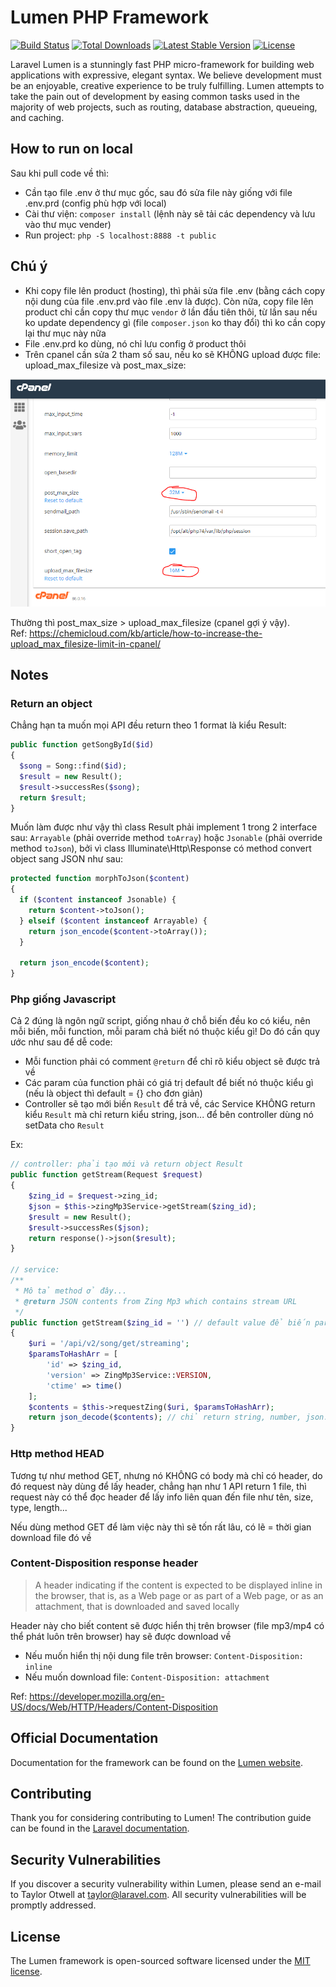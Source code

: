 # Lumen PHP Framework

[![Build Status](https://travis-ci.org/laravel/lumen-framework.svg)](https://travis-ci.org/laravel/lumen-framework)
[![Total Downloads](https://img.shields.io/packagist/dt/laravel/framework)](https://packagist.org/packages/laravel/lumen-framework)
[![Latest Stable Version](https://img.shields.io/packagist/v/laravel/framework)](https://packagist.org/packages/laravel/lumen-framework)
[![License](https://img.shields.io/packagist/l/laravel/framework)](https://packagist.org/packages/laravel/lumen-framework)

Laravel Lumen is a stunningly fast PHP micro-framework for building web applications with expressive, elegant syntax. We believe development must be an enjoyable, creative experience to be truly fulfilling. Lumen attempts to take the pain out of development by easing common tasks used in the majority of web projects, such as routing, database abstraction, queueing, and caching.

## How to run on local

Sau khi pull code về thì:

-   Cần tạo file .env ở thư mục gốc, sau đó sửa file này giống với file .env.prd (config phù hợp với local)
-   Cài thư viện: `composer install` (lệnh này sẽ tải các dependency và lưu vào thư mục vender)
-   Run project: `php -S localhost:8888 -t public`

## Chú ý

-   Khi copy file lên product (hosting), thì phải sửa file .env (bằng cách copy nội dung của file .env.prd vào file .env là được). Còn nữa, copy file lên product chỉ cần copy thư mục `vendor` ở lần đầu tiên thôi, từ lần sau nếu ko update dependency gì (file `composer.json` ko thay đổi) thì ko cần copy lại thư mục này nữa
-   File .env.prd ko dùng, nó chỉ lưu config ở product thôi
-   Trên cpanel cần sửa 2 tham số sau, nếu ko sẽ KHÔNG upload được file: upload_max_filesize và post_max_size:

![Fix error when upload file](./error-when-upload-file.PNG)

Thường thì post_max_size > upload_max_filesize (cpanel gợi ý vậy).  
Ref: https://chemicloud.com/kb/article/how-to-increase-the-upload_max_filesize-limit-in-cpanel/

## Notes

### Return an object

Chẳng hạn ta muốn mọi API đều return theo 1 format là kiểu Result:

```php
public function getSongById($id)
{
  $song = Song::find($id);
  $result = new Result();
  $result->successRes($song);
  return $result;
}
```

Muốn làm được như vậy thì class Result phải implement 1 trong 2 interface sau: `Arrayable` (phải override method `toArray`) hoặc `Jsonable` (phải override method `toJson`), bởi vì class Illuminate\Http\Response có method convert object sang JSON như sau:

```php
protected function morphToJson($content)
{
  if ($content instanceof Jsonable) {
    return $content->toJson();
  } elseif ($content instanceof Arrayable) {
    return json_encode($content->toArray());
  }

  return json_encode($content);
}
```

### Php giống Javascript

Cả 2 đúng là ngôn ngữ script, giống nhau ở chỗ biến đều ko có kiểu, nên mỗi biến, mỗi function, mỗi param chả biết nó thuộc kiểu gì! Do đó cần quy ước như sau để dễ code:

-   Mỗi function phải có comment `@return` để chỉ rõ kiểu object sẽ được trả về
-   Các param của function phải có giá trị default để biết nó thuộc kiểu gì (nếu là object thì default = {} cho đơn giản)
-   Controller sẽ tạo mới biến `Result` để trả về, các Service KHÔNG return kiểu `Result` mà chỉ return kiểu string, json... để bên controller dùng nó setData cho `Result`

Ex:

```php
// controller: phải tạo mới và return object Result
public function getStream(Request $request)
{
    $zing_id = $request->zing_id;
    $json = $this->zingMp3Service->getStream($zing_id);
    $result = new Result();
    $result->successRes($json);
    return response()->json($result);
}

// service:
/**
 * Mô tả method ở đây...
 * @return JSON contents from Zing Mp3 which contains stream URL
 */
public function getStream($zing_id = '') // default value để biến param này có kiểu string
{
    $uri = '/api/v2/song/get/streaming';
    $paramsToHashArr = [
        'id' => $zing_id,
        'version' => ZingMp3Service::VERSION,
        'ctime' => time()
    ];
    $contents = $this->requestZing($uri, $paramsToHashArr);
    return json_decode($contents); // chỉ return string, number, json... chứ KHÔNG return object Result
}
```

### Http method HEAD

Tương tự như method GET, nhưng nó KHÔNG có body mà chỉ có header, do đó request này dùng để lấy header, chẳng hạn như 1 API return 1 file, thì request này có thể đọc header để lấy info liên quan đến file như tên, size, type, length...

Nếu dùng method GET để làm việc này thì sẽ tốn rất lâu, có lẽ = thời gian download file đó về

### Content-Disposition response header

> A header indicating if the content is expected to be displayed inline in the browser, that is, as a Web page or as part of a Web page, or as an attachment, that is downloaded and saved locally

Header này cho biết content sẽ được hiển thị trên browser (file mp3/mp4 có thể phát luôn trên browser) hay sẽ được download về

-   Nếu muốn hiển thị nội dung file trên browser: `Content-Disposition: inline`
-   Nếu muốn download file: `Content-Disposition: attachment`

Ref: https://developer.mozilla.org/en-US/docs/Web/HTTP/Headers/Content-Disposition

## Official Documentation

Documentation for the framework can be found on the [Lumen website](https://lumen.laravel.com/docs).

## Contributing

Thank you for considering contributing to Lumen! The contribution guide can be found in the [Laravel documentation](https://laravel.com/docs/contributions).

## Security Vulnerabilities

If you discover a security vulnerability within Lumen, please send an e-mail to Taylor Otwell at taylor@laravel.com. All security vulnerabilities will be promptly addressed.

## License

The Lumen framework is open-sourced software licensed under the [MIT license](https://opensource.org/licenses/MIT).
